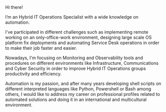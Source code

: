 Hi there!

I’m an Hybrid IT Operations Specialist with a wide knowledge on automation. 

I've participated in different challenges such as implementing remote working on an only-office-work environment, designing large scale OS platform fix deployments and automating Service Desk operations in order to make their job faster and easier.

Nowadays, I'm focusing on Monitoring and Observability tools and procedures on different environments like Infrastructure, Communications and Cyber Security in order to improve Hybrid IT Operations groups productivity and efficiency.
 
Automation is my passion, and after many years developing shell scripts on different interpreted languages like Python, Powershell or Bash among others, I would like to address my career on professional profiles related to automated solutions and doing it in an international and multicultural environment.

<!--
**jouleSoft/jouleSoft** is a ✨ _special_ ✨ repository because its `README.md` (this file) appears on your GitHub profile.
### Hi there 👋

Here are some ideas to get you started:

- 🔭 I’m currently working on ...
- 🌱 I’m currently learning ...
- 👯 I’m looking to collaborate on ...
- 🤔 I’m looking for help with ...
- 💬 Ask me about ...
- 📫 How to reach me: ...
- 😄 Pronouns: ...
- ⚡ Fun fact: ...
-->
